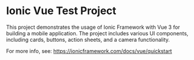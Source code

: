 # Ionic Vue Test Project

This project demonstrates the usage of Ionic Framework with Vue 3 for building a mobile application. The project includes various UI components, including cards, buttons, action sheets, and a camera functionality.

For more info, see: https://ionicframework.com/docs/vue/quickstart

